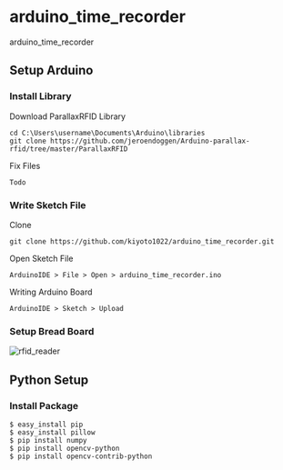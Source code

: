 # arduino_time_recorder
arduino_time_recorder

## Setup Arduino

### Install Library

Download ParallaxRFID Library
```
cd C:\Users\username\Documents\Arduino\libraries
git clone https://github.com/jeroendoggen/Arduino-parallax-rfid/tree/master/ParallaxRFID
```

Fix Files
```
Todo
```

### Write Sketch File
Clone
```
git clone https://github.com/kiyoto1022/arduino_time_recorder.git
```

Open Sketch File
```
ArduinoIDE > File > Open > arduino_time_recorder.ino
```

Writing Arduino Board
```
ArduinoIDE > Sketch > Upload
```

### Setup Bread Board

![rfid_reader](https://user-images.githubusercontent.com/16317266/43329883-9d00e5fe-91fc-11e8-8efe-61dcde600e63.png)

## Python Setup

### Install Package
```
$ easy_install pip
$ easy_install pillow
$ pip install numpy
$ pip install opencv-python
$ pip install opencv-contrib-python
```
